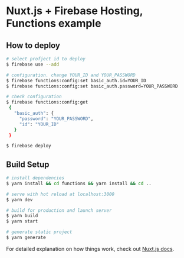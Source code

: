 # Nuxt.js + Firebase Hosting, Functions example

## How to deploy

```bash
# select profject id to deploy
$ firebase use --add

# configuration. change YOUR_ID and YOUR_PASSWORD
$ firebase functions:config:set basic_auth.id=YOUR_ID
$ firebase functions:config:set basic_auth.password=YOUR_PASSWORD

# check configuration
$ firebase functions:config:get
 {
   "basic_auth": {
     "password": "YOUR_PASSWORD",
     "id": "YOUR_ID"
   }
 }

$ firebase deploy
```

## Build Setup

``` bash
# install dependencies
$ yarn install && cd functions && yarn install && cd ..

# serve with hot reload at localhost:3000
$ yarn dev

# build for production and launch server
$ yarn build
$ yarn start

# generate static project
$ yarn generate
```

For detailed explanation on how things work, check out [Nuxt.js docs](https://nuxtjs.org).
